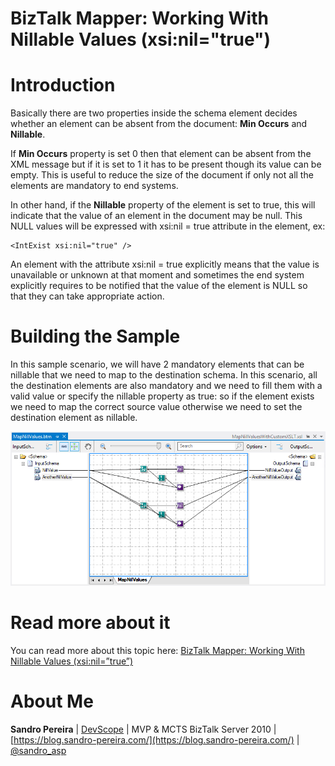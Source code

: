 # BizTalk Mapper: Working With Nillable Values (xsi:nil="true")

# Introduction
Basically there are two properties inside the schema element decides whether an element can be absent from the document: **Min Occurs** and **Nillable**.

If **Min Occurs** property is set 0 then that element can be absent from the XML message but if it is set to 1 it has to be present though its value can be empty. This is useful to reduce the size of the document if only not all the elements are mandatory to end systems.

In other hand, if the **Nillable** property of the element is set to true, this will indicate that the value of an element in the document may be null. This NULL values will be expressed with xsi:nil = true attribute in the element, ex:
    
    <IntExist xsi:nil="true" />
    
An element with the attribute xsi:nil = true explicitly means that the value is unavailable or unknown at that moment and sometimes the end system explicitly requires to be notified that the value of the element is NULL so that they can take appropriate action.

# Building the Sample
In this sample scenario, we will have 2 mandatory elements that can be nillable that we need to map to the destination schema. In this scenario, all the destination elements are also mandatory and we need to fill them with a valid value or specify the nillable property as true: so if the element exists we need to map the correct source value otherwise we need to set the destination element as nillable.

![Working With Nillable Values](media/BizTalk-Mapper-Working-With-Nillable-Values.png)
 
# Read more about it
You can read more about this topic here: [BizTalk Mapper: Working With Nillable Values (xsi:nil=”true”)](https://blog.sandro-pereira.com/2014/06/12/biztalk-mapper-working-with-nillable-values-xsiniltrue/)

# About Me
**Sandro Pereira** | [DevScope](http://www.devscope.net/) | MVP & MCTS BizTalk Server 2010 | [https://blog.sandro-pereira.com/](https://blog.sandro-pereira.com/) | [@sandro_asp](https://twitter.com/sandro_asp)

